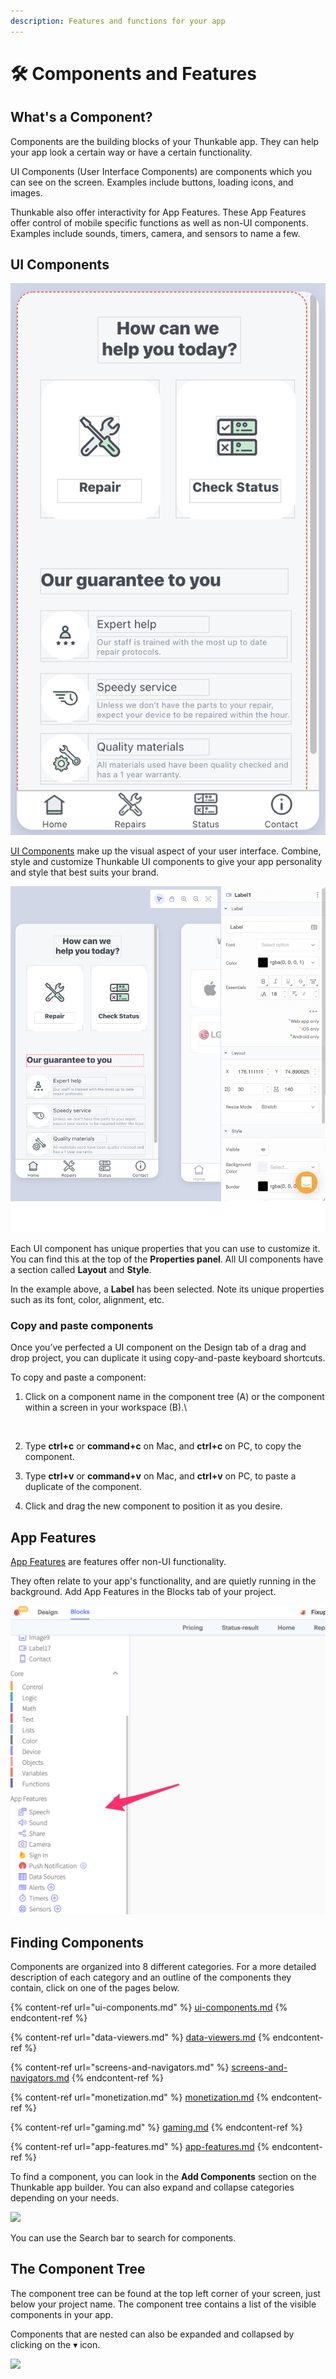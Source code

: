 ```yaml
---
description: Features and functions for your app
---
```


# 🛠️ Components and Features

## What's a Component?

Components are the building blocks of your Thunkable app. They can help your app look a certain way or have a certain functionality.&#x20;

UI Components (User Interface Components) are components which you can see on the screen. Examples include buttons, loading icons, and images.&#x20;

Thunkable also offer interactivity for App Features. These App Features offer control of mobile specific functions as well as non-UI components. Examples include sounds, timers, camera, and sensors to name a few.

## UI Components

![](<.gitbook/assets/image (209).png>)

[UI Components](ui-components.md) make up the visual aspect of your user interface. Combine, style and customize Thunkable UI components to give your app personality and style that best suits your brand.

![](<.gitbook/assets/image (6) (1).png>)

Each UI component has unique properties that you can use to customize it. You can find this at the top of the **Properties panel**. All UI components have a section called **Layout** and **Style**.&#x20;

In the example above, a **Label** has been selected. Note its unique properties such as its font, color, alignment, etc.&#x20;

### Copy and paste components&#x20;

Once you’ve perfected a UI component on the Design tab of a drag and drop project, you can duplicate it using copy-and-paste keyboard shortcuts.

To copy and paste a component:&#x20;

1.  Click on a component name in the component tree (A) or the component within a screen in your workspace (B).\


    <figure><img src="https://lh6.googleusercontent.com/u-6CMjS6Fm-JDNhxsBeVM0ZRvhHUQdaafaeYLTkkX74NV-7Myc1eVKz8ljWce8SslmZyrnjgs-COKFzlDzlk9457vG-cS2RFi2FPl4WCYEB72Cfwl8Rk1-Yi-svdrGBWkSFuJhMvBJvxOV6wpTWqeRRKcgKvqU-o3omZbOxOw2d-YPf1Zoyn0BYA8A" alt=""><figcaption></figcaption></figure>
2. Type **ctrl+c** or **command+c** on Mac, and **ctrl+c** on PC, to copy the component.&#x20;
3. Type **ctrl+v** or **command+v** on Mac, and **ctrl+v** on PC, to paste a duplicate of the component.
4. Click and drag the new component to position it as you desire.

## App Features

[App Features](app-features.md) are features offer non-UI functionality.&#x20;

They often relate to your app's functionality, and are quietly running in the background. Add App Features in the Blocks tab of your project.

![](<.gitbook/assets/thunkable (4).png>)

## Finding Components

Components are organized into 8 different categories. For a more detailed description of each category and an outline of the components they contain, click on one of the pages below.

{% content-ref url="ui-components.md" %}
[ui-components.md](ui-components.md)
{% endcontent-ref %}

{% content-ref url="data-viewers.md" %}
[data-viewers.md](data-viewers.md)
{% endcontent-ref %}

{% content-ref url="screens-and-navigators.md" %}
[screens-and-navigators.md](screens-and-navigators.md)
{% endcontent-ref %}

{% content-ref url="monetization.md" %}
[monetization.md](monetization.md)
{% endcontent-ref %}

{% content-ref url="gaming.md" %}
[gaming.md](gaming.md)
{% endcontent-ref %}

{% content-ref url="app-features.md" %}
[app-features.md](app-features.md)
{% endcontent-ref %}

To find a component, you can look in the **Add Components** section on the Thunkable app builder. You can also expand and collapse categories depending on your needs.

![](.gitbook/assets/screen-shot-2021-04-12-at-7.57.22-am.png)

You can use the Search bar to search for components.

## The Component Tree

The component tree can be found at the top left corner of your screen, just below your project name. The component tree contains a list of the visible components in your app.&#x20;

Components that are nested can also be expanded and collapsed by clicking on the ▾ icon.&#x20;

![](.gitbook/assets/screen-shot-2021-04-12-at-7.31.03-am.png)
